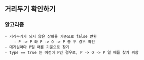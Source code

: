 ## 거리두기 확인하기

### 알고리즘
```
- 거리두기가 되지 않은 상황을 기준으로 false 반환
    - P -> P 와 P -> O -> P 총 두 경우 확인
- 대기실마다 P일 때를 기준으로 찾기
- type == true 는 이전이 P인 경우로, P -> O -> P 일 때를 찾기 위함
```
